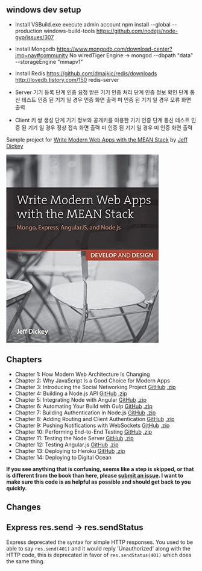 windows dev setup
-----------------

* Install VSBuild.exe
execute admin account
npm install --global --production windows-build-tools
https://github.com/nodejs/node-gyp/issues/307
 

* Install Mongodb
https://www.mongodb.com/download-center?jmp=nav#community
No wiredTiger Engine -> mongod --dbpath "data" --storageEngine "mmapv1"


* Install Redis
https://github.com/dmajkic/redis/downloads
http://lovedb.tistory.com/150
redis-server



* Server
기기 등록 단계
인증 요청 받은 기기 인증 처리 단계 
인증 정보 확인 단계
통신 테스트
 인증 된 기기 일 경우 인증 화면 출력
 미 인증 된 기기 일 경우 오류 화면 출력

* Client
키 쌍 생성 단계
기기 정보와 공개키를 이용한 기기 인증 단계
통신 테스트 
 인증 된 기기 일 경우 정상 접속 화면 출력
 미 인증 된 기기 일 경우 미 인증 화면 출력


 
Sample project for [Write Modern Web Apps with the MEAN Stack](http://www.amazon.com/Write-Modern-Apps-MEAN-Stack/dp/0133930157) by [Jeff Dickey](https://dickey.xxx)

[![Write Modern Web Apps with the MEAN Stack](book.jpg)](http://www.amazon.com/Write-Modern-Apps-MEAN-Stack/dp/0133930157)

Chapters
--------

* Chapter 1: How Modern Web Architecture Is Changing
* Chapter 2: Why JavaScript Is a Good Choice for Modern Apps
* Chapter 3: Introducing the Social Networking Project [GitHub](https://github.com/dickeyxxx/mean-sample/tree/ch3) [.zip](https://github.com/dickeyxxx/mean-sample/archive/ch3.zip)
* Chapter 4: Building a Node.js API [GitHub](https://github.com/dickeyxxx/mean-sample/tree/ch4) [.zip](https://github.com/dickeyxxx/mean-sample/archive/ch4.zip)
* Chapter 5: Integrating Node with Angular [GitHub](https://github.com/dickeyxxx/mean-sample/tree/ch5) [.zip](https://github.com/dickeyxxx/mean-sample/archive/ch5.zip)
* Chapter 6: Automating Your Build with Gulp [GitHub](https://github.com/dickeyxxx/mean-sample/tree/ch6) [.zip](https://github.com/dickeyxxx/mean-sample/archive/ch6.zip)
* Chapter 7: Building Authentication in Node.js [GitHub](https://github.com/dickeyxxx/mean-sample/tree/ch7) [.zip](https://github.com/dickeyxxx/mean-sample/archive/ch7.zip)
* Chapter 8: Adding Routing and Client Authentication [GitHub](https://github.com/dickeyxxx/mean-sample/tree/ch8) [.zip](https://github.com/dickeyxxx/mean-sample/archive/ch8.zip)
* Chapter 9: Pushing Notifications with WebSockets [GitHub](https://github.com/dickeyxxx/mean-sample/tree/ch9) [.zip](https://github.com/dickeyxxx/mean-sample/archive/ch9.zip)
* Chapter 10: Performing End-to-End Testing [GitHub](https://github.com/dickeyxxx/mean-sample/tree/ch10) [.zip](https://github.com/dickeyxxx/mean-sample/archive/ch10.zip)
* Chapter 11: Testing the Node Server [GitHub](https://github.com/dickeyxxx/mean-sample/tree/ch11) [.zip](https://github.com/dickeyxxx/mean-sample/archive/ch11.zip)
* Chapter 12: Testing Angular.js [GitHub](https://github.com/dickeyxxx/mean-sample/tree/ch12) [.zip](https://github.com/dickeyxxx/mean-sample/archive/ch12.zip)
* Chapter 13: Deploying to Heroku [GitHub](https://github.com/dickeyxxx/mean-sample/tree/ch13) [.zip](https://github.com/dickeyxxx/mean-sample/archive/ch13.zip)
* Chapter 14: Deploying to Digital Ocean

**If you see anything that is confusing, seems like a step is skipped, or that is different from the book than here, please [submit an issue](https://github.com/dickeyxxx/mean-sample/issues). I want to make sure this code is as helpful as possible and should get back to you quickly.**

Changes
-------

Express res.send -> res.sendStatus
----------------------------------

Express deprecated the syntax for simple HTTP responses. You used to be able to say `res.send(401)` and it would reply 'Unauthorized' along with the HTTP code, this is deprecated in favor of `res.sendStatus(401)` which does the same thing.
